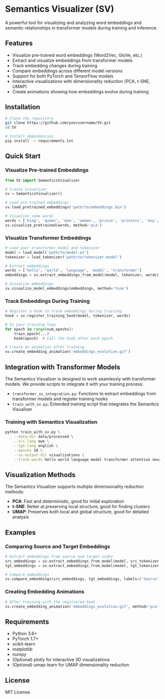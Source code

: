 # Semantics Visualizer (SV)

A powerful tool for visualizing and analyzing word embeddings and semantic relationships in transformer models during training and inference.

## Features

- Visualize pre-trained word embeddings (Word2Vec, GloVe, etc.)
- Extract and visualize embeddings from transformer models
- Track embedding changes during training
- Compare embeddings across different model versions
- Support for both PyTorch and TensorFlow models
- Interactive visualizations with dimensionality reduction (PCA, t-SNE, UMAP)
- Create animations showing how embeddings evolve during training

## Installation

```bash
# Clone the repository
git clone https://github.com/yourusername/SV.git
cd SV

# Install dependencies
pip install -r requirements.txt
```

## Quick Start

### Visualize Pre-trained Embeddings

```python
from SV import SemanticsVisualizer

# Create visualizer
sv = SemanticsVisualizer()

# Load pre-trained embeddings
sv.load_pretrained_embeddings('path/to/embeddings.bin')

# Visualize some words
words = ['king', 'queen', 'man', 'woman', 'prince', 'princess', 'boy', 'girl']
sv.visualize_pretrained(words, method='pca')
```

### Visualize Transformer Embeddings

```python
# Load your transformer model and tokenizer
model = load_model('path/to/model.pt')
tokenizer = load_tokenizer('path/to/tokenizer.model')

# Extract embeddings
words = ['hello', 'world', 'language', 'model', 'transformer']
embeddings = sv.extract_embeddings_from_model(model, tokenizer, words)

# Visualize embeddings
sv.visualize_model_embeddings(embeddings, method='tsne')
```

### Track Embeddings During Training

```python
# Register a hook to track embeddings during training
hook = sv.register_training_hook(model, tokenizer, words)

# In your training loop
for epoch in range(num_epochs):
    train_epoch(...)
    hook(epoch)  # Call the hook after each epoch

# Create an animation after training
sv.create_embedding_animation('embeddings_evolution.gif')
```

## Integration with Transformer Models

The Semantics Visualizer is designed to work seamlessly with transformer models. We provide scripts to integrate it with your training process:

- `transformer_sv_integration.py`: Functions to extract embeddings from transformer models and register training hooks
- `train_with_sv.py`: Extended training script that integrates the Semantics Visualizer

### Training with Semantics Visualization

```bash
python train_with_sv.py \
    --data-dir data/processed \
    --src-lang ewe \
    --tgt-lang english \
    --epochs 10 \
    --sv-output-dir visualizations \
    --track-words hello world language model transformer attention neural network translation
```

## Visualization Methods

The Semantics Visualizer supports multiple dimensionality reduction methods:

- **PCA**: Fast and deterministic, good for initial exploration
- **t-SNE**: Better at preserving local structure, good for finding clusters
- **UMAP**: Preserves both local and global structure, good for detailed analysis

## Examples

### Comparing Source and Target Embeddings

```python
# Extract embeddings from source and target sides
src_embeddings = sv.extract_embeddings_from_model(model, src_tokenizer, words, layer='src_embed')
tgt_embeddings = sv.extract_embeddings_from_model(model, tgt_tokenizer, words, layer='tgt_embed')

# Compare embeddings
sv.compare_embeddings(src_embeddings, tgt_embeddings, labels=('Source', 'Target'))
```

### Creating Embedding Animations

```python
# After training with the registered hook
sv.create_embedding_animation('embeddings_evolution.gif', method='pca')
```

## Requirements

- Python 3.6+
- PyTorch 1.7+
- scikit-learn
- matplotlib
- numpy
- (Optional) plotly for interactive 3D visualizations
- (Optional) umap-learn for UMAP dimensionality reduction

## License

MIT License

